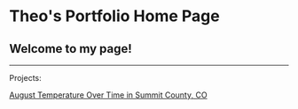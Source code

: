 # Theo's Portfolio Home Page
## Welcome to my page!

***

Projects:

[August Temperature Over Time in Summit County, CO](https://thku8507.github.io/Notebooks/summit_county_temps.html)
